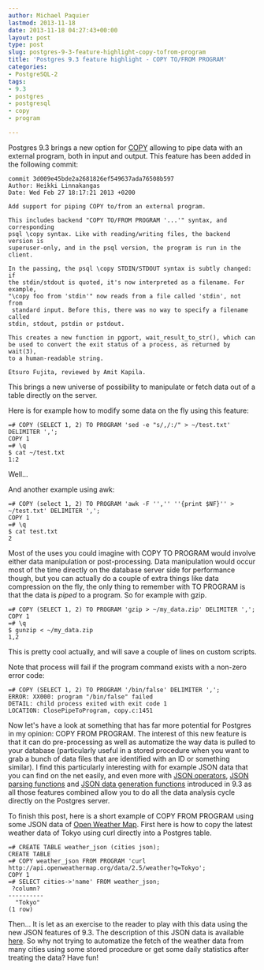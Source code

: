 ```yaml
---
author: Michael Paquier
lastmod: 2013-11-18
date: 2013-11-18 04:27:43+00:00
layout: post
type: post
slug: postgres-9-3-feature-highlight-copy-tofrom-program
title: 'Postgres 9.3 feature highlight - COPY TO/FROM PROGRAM'
categories:
- PostgreSQL-2
tags:
- 9.3
- postgres
- postgresql
- copy
- program

---
```

Postgres 9.3 brings a new option for [COPY](http://www.postgresql.org/docs/devel/static/sql-copy.html) allowing to pipe data with an external program, both in input and output. This feature has been added in the following commit:

    commit 3d009e45bde2a2681826ef549637ada76508b597
    Author: Heikki Linnakangas
    Date: Wed Feb 27 18:17:21 2013 +0200

    Add support for piping COPY to/from an external program.
 
    This includes backend "COPY TO/FROM PROGRAM '...'" syntax, and corresponding
    psql \copy syntax. Like with reading/writing files, the backend version is
    superuser-only, and in the psql version, the program is run in the client.
 
    In the passing, the psql \copy STDIN/STDOUT syntax is subtly changed: if
    the stdin/stdout is quoted, it's now interpreted as a filename. For example,
    "\copy foo from 'stdin'" now reads from a file called 'stdin', not from
     standard input. Before this, there was no way to specify a filename called
    stdin, stdout, pstdin or pstdout.
 
    This creates a new function in pgport, wait_result_to_str(), which can
    be used to convert the exit status of a process, as returned by wait(3),
    to a human-readable string.
 
    Etsuro Fujita, reviewed by Amit Kapila.

This brings a new universe of possibility to manipulate or fetch data out of a table directly on the server.

Here is for example how to modify some data on the fly using this feature:

    =# COPY (SELECT 1, 2) TO PROGRAM 'sed -e "s/,/:/" > ~/test.txt' DELIMITER ',';
    COPY 1
    =# \q
    $ cat ~/test.txt
    1:2

Well...

And another example using awk:

    =# COPY (select 1, 2) TO PROGRAM 'awk -F '','' ''{print $NF}'' > ~/test.txt' DELIMITER ',';
    COPY 1
    =# \q
    $ cat test.txt
    2

Most of the uses you could imagine with COPY TO PROGRAM would involve either data manipulation or post-processing. Data manipulation would occur most of the time directly on the database server side for performance though, but you can actually do a couple of extra things like data compression on the fly, the only thing to remember with TO PROGRAM is that the data is *piped* to a program. So for example with gzip.

    =# COPY (SELECT 1, 2) TO PROGRAM 'gzip > ~/my_data.zip' DELIMITER ',';
    COPY 1
    =# \q
    $ gunzip < ~/my_data.zip
    1,2

This is pretty cool actually, and will save a couple of lines on custom scripts.

Note that process will fail if the program command exists with a non-zero error code:

    =# COPY (SELECT 1, 2) TO PROGRAM '/bin/false' DELIMITER ',';
    ERROR: XX000: program "/bin/false" failed
    DETAIL: child process exited with exit code 1
    LOCATION: ClosePipeToProgram, copy.c:1451

Now let's have a look at something that has far more potential for Postgres in my opinion: COPY FROM PROGRAM. The interest of this new feature is that it can do pre-processing as well as automatize the way data is pulled to your database (particularly useful in a stored procedure when you want to grab a bunch of data files that are identified with an ID or something similar). I find this particularly interesting with for example JSON data that you can find on the net easily, and even more with [JSON operators](/postgresql-2/postgres-9-3-feature-highlight-json-operators/), [JSON parsing functions](/postgresql-2/postgres-9-3-feature-highlight-json-parsing-functions/) and [JSON data generation functions](/postgresql-2/postgres-9-3-feature-highlight-json-data-generation/) introduced in 9.3 as all those features combined allow you to do all the data analysis cycle directly on the Postgres server.

To finish this post, here is a short example of COPY FROM PROGRAM using some JSON data of [Open Weather Map](http://openweathermap.org/). First here is how to copy the latest weather data of Tokyo using curl directly into a Postgres table.

    =# CREATE TABLE weather_json (cities json);
    CREATE TABLE
    =# COPY weather_json FROM PROGRAM 'curl http://api.openweathermap.org/data/2.5/weather?q=Tokyo';
    COPY 1
    =# SELECT cities->'name' FROM weather_json;
     ?column?
    ----------
      "Tokyo"
    (1 row)

Then... It is let as an exercise to the reader to play with this data using the new JSON features of 9.3. The description of this JSON data is available [here](http://bugs.openweathermap.org/projects/api/wiki/Weather_Data). So why not trying to automatize the fetch of the weather data from many cities using some stored procedure or get some daily statistics after treating the data? Have fun!

